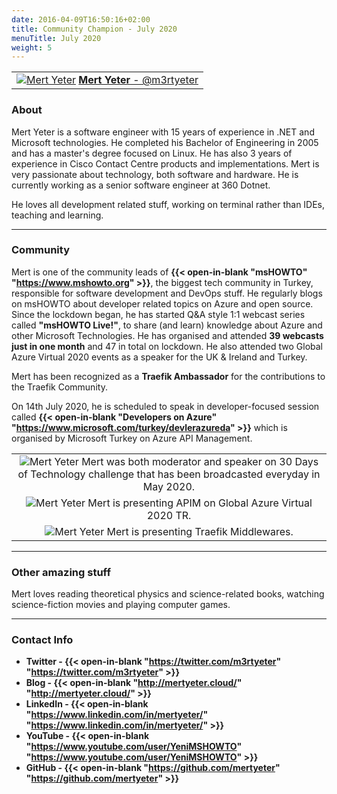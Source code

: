 ```yaml
---
date: 2016-04-09T16:50:16+02:00
title: Community Champion - July 2020
menuTitle: July 2020
weight: 5
---
```


| |
|:-------------------------:|
|[![Mert Yeter](/images/family/mertyeter.jpg?width=20pc)](https://twitter.com/m3rtyeter "@m3rtyeter") [**Mert Yeter** - @m3rtyeter](https://twitter.com/m3rtyeter)|


### About
Mert Yeter is a software engineer with 15 years of experience in .NET and Microsoft technologies. He completed his Bachelor of Engineering in 2005 and has a master's degree focused on Linux. He has also 3 years of experience in Cisco Contact Centre products and implementations. Mert is very passionate about technology, both software and hardware. He is currently working as a senior software engineer at 360 Dotnet.

He loves all development related stuff, working on terminal rather than IDEs, teaching and learning. 
 
---

### Community

Mert is one of the community leads of **{{< open-in-blank "msHOWTO" "https://www.mshowto.org" >}}**, the biggest tech community in Turkey, responsible for software development and DevOps stuff. He regularly blogs on msHOWTO about developer related topics on Azure and open source. Since the lockdown began, he has started Q&A style 1:1 webcast series called **"msHOWTO Live!"**, to share (and learn) knowledge about Azure and other Microsoft Technologies. He has organised and attended **39 webcasts just in one month** and 47 in total on lockdown. He also attended two Global Azure Virtual 2020 events as a speaker for the UK & Ireland and Turkey.

Mert has been recognized as a  **Traefik Ambassador** for the contributions to the Traefik Community. 

On 14th July 2020, he is scheduled to speak in developer-focused session called **{{< open-in-blank "Developers on Azure" "https://www.microsoft.com/turkey/devlerazureda" >}}** which is organised by Microsoft Turkey on Azure API Management. 


| |
|:-------------------------:|
|![Mert Yeter](/images/champions/30DaysOfTech.png) Mert was both moderator and speaker on 30 Days of Technology challenge that has been broadcasted everyday in May 2020. 
|![Mert Yeter](/images/champions/mert-apim.png?width=80pc) Mert is presenting APIM on Global Azure Virtual 2020 TR. 
|![Mert Yeter](/images/champions/traefik-mshowto.png) Mert is presenting Traefik Middlewares.

---

### Other amazing stuff
Mert loves reading theoretical physics and science-related books, watching science-fiction movies and playing computer games.

---

### Contact Info 
+ **Twitter - {{< open-in-blank "https://twitter.com/m3rtyeter" "https://twitter.com/m3rtyeter" >}}**
+ **Blog - {{< open-in-blank "http://mertyeter.cloud/" "http://mertyeter.cloud/" >}}**
+ **LinkedIn - {{< open-in-blank "https://www.linkedin.com/in/mertyeter/" "https://www.linkedin.com/in/mertyeter/" >}}**
+ **YouTube - {{< open-in-blank "https://www.youtube.com/user/YeniMSHOWTO" "https://www.youtube.com/user/YeniMSHOWTO" >}}**
+ **GitHub - {{< open-in-blank "https://github.com/mertyeter" "https://github.com/mertyeter" >}}**